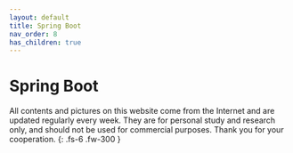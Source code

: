 ```yaml
---
layout: default
title: Spring Boot
nav_order: 8
has_children: true
---
```


# Spring Boot

All contents and pictures on this website come from the Internet and are updated regularly every week. They are for personal study and research only, and should not be used for commercial purposes. Thank you for your cooperation.
{: .fs-6 .fw-300 }



